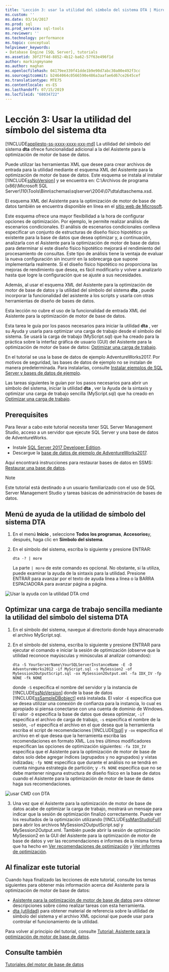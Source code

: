 ```yaml
---
title: 'Lección 3: usar la utilidad del símbolo del sistema DTA | Microsoft Docs'
ms.custom: ''
ms.date: 03/14/2017
ms.prod: sql
ms.prod_service: sql-tools
ms.reviewer: ''
ms.technology: performance
ms.topic: conceptual
helpviewer_keywords:
- Database Engine [SQL Server], tutorials
ms.assetid: 30f27f4d-8852-4b12-ba62-57f63e496f1d
author: markingmyname
ms.author: maghan
ms.openlocfilehash: 04179ee339f41dde1b9e90d7abc30a00e492f3cc
ms.sourcegitcommit: b2464064c0566590e486a3aafae6d67ce2645cef
ms.translationtype: MTE75
ms.contentlocale: es-ES
ms.lasthandoff: 07/15/2019
ms.locfileid: "68034722"
---
```

# <a name="lesson-3-using-the-dta-command-prompt-utility"></a>Lección 3: Usar la utilidad del símbolo del sistema dta
[!INCLUDE[appliesto-ss-xxxx-xxxx-xxx-md](../../includes/appliesto-ss-xxxx-xxxx-xxx-md.md)]
La utilidad del símbolo del sistema **dta** ofrece funcionalidad adicional a la del Asistente para la optimización de motor de base de datos.  
  
Puede utilizar las herramientas XML que desee para crear archivos de entrada para la utilidad mediante el esquema XML del Asistente para la optimización de motor de base de datos. Este esquema se instala al instalar [!INCLUDE[ssNoVersion](../../includes/ssnoversion-md.md)] y se encuentra en: C:\Archivos de programa (x86)\Microsoft SQL Server\110\Tools\Binn\schemas\sqlserver\2004\07\dta\dtaschema.xsd.  
  
El esquema XML del Asistente para la optimización de motor de base de datos también se encuentra disponible en línea en el [sitio web de Microsoft](https://go.microsoft.com/fwlink/?linkid=43100&clcid=0x409).  
  
Este esquema ofrece una mayor flexibilidad a la hora de configurar opciones de optimización. Por ejemplo, le permite realizar análisis de escenarios condicionales. El análisis de escenarios condicionales conlleva especificar un conjunto de estructuras de diseño físico hipotético ya existente para la base de datos que desea optimizar y, a continuación, analizarla con el Asistente para la optimización de motor de base de datos para determinar si este diseño físico hipotético mejorará el rendimiento del procesamiento de consultas. Este tipo de análisis tiene la ventaja de evaluar la nueva configuración sin incurrir en la sobrecarga que supone implementarla realmente. Si el diseño físico hipotético no proporciona las mejoras de rendimiento que desea, es fácil modificarlo y volver a analizarlo hasta que logre la configuración que se ajuste a sus necesidades.  
  
Además, al usar el esquema XML del Asistente para la optimización de motor de base de datos y la utilidad del símbolo del sistema **dta** , puede incorporar la funcionalidad del asistente a los scripts y usarla con otras herramientas de diseño de bases de datos.  
  
Esta lección no cubre el uso de la funcionalidad de entrada XML del Asistente para la optimización de motor de base de datos.  
  
Esta tarea le guía por los pasos necesarios para iniciar la utilidad **dta** , ver su Ayuda y usarla para optimizar una carga de trabajo desde el símbolo del sistema. Se usará la carga de trabajo (MyScript.sql) que ha creado para la práctica sobre la interfaz gráfica de usuario (GUI) del Asistente para la optimización de motor de base de datos: [Optimizar una carga de trabajo](lesson-2-using-database-engine-tuning-advisor.md#tuning-a-workload).  
  
En el tutorial se usa la base de datos de ejemplo AdventureWorks2017. Por motivos de seguridad, las bases de datos de ejemplo no se instalan de manera predeterminada. Para instalarlas, consulte [Instalar ejemplos de SQL Server y bases de datos de ejemplo](https://docs.microsoft.com/sql/samples/adventureworks-install-configure).  
  
Las tareas siguientes le guían por los pasos necesarios para abrir un símbolo del sistema, iniciar la utilidad **dta** , ver la Ayuda de la sintaxis y optimizar una carga de trabajo sencilla (MyScript.sql) que ha creado en [Optimizar una carga de trabajo](../../tools/dta/lesson-1-1-tuning-a-workload.md).  

## <a name="prerequisites"></a>Prerequisites 

Para llevar a cabo este tutorial necesita tener SQL Server Management Studio, acceso a un servidor que ejecute SQL Server y una base de datos de AdventureWorks.

- Instale [SQL Server 2017 Developer Edition](https://www.microsoft.com/sql-server/sql-server-downloads).
- Descargue la [base de datos de ejemplo de AdventureWorks2017](https://docs.microsoft.com/sql/samples/adventureworks-install-configure).


Aquí encontrará instrucciones para restaurar bases de datos en SSMS: [Restaurar una base de datos](https://docs.microsoft.com/sql/relational-databases/backup-restore/restore-a-database-backup-using-ssms?view=sql-server-2017).

  >[!NOTE]
  > Este tutorial está destinado a un usuario familiarizado con el uso de SQL Server Management Studio y tareas básicas de administración de bases de datos. 

## <a name="access-dta-command-prompt-utility-help-menu"></a>Menú de ayuda de la utilidad de símbolo del sistema DTA
  
  
1.  En el menú **Inicio** , seleccione **Todos los programas**, **Accesorios**y, después, haga clic en **Símbolo del sistema**.  
  
2.  En el símbolo del sistema, escriba lo siguiente y presione ENTRAR:  
  
    ```  
    dta -? | more  
    ```  
  
    La parte `| more` de este comando es opcional. No obstante, si la utiliza, puede examinar la ayuda de la sintaxis para la utilidad. Presione ENTRAR para avanzar por el texto de ayuda línea a línea o la BARRA ESPACIADORA para avanzar página a página.  

  ![Usar la ayuda con la utilidad DTA cmd](media/dta-tutorials/dta-cmd-help.png)

## <a name="tune-simple-workload-using-the-dta-command-prompt-utility"></a>Optimizar una carga de trabajo sencilla mediante la utilidad del símbolo del sistema DTA  


  
1.  En el símbolo del sistema, navegue al directorio donde haya almacenado el archivo MyScript.sql.  
  
2.  En el símbolo del sistema, escriba lo siguiente y presione ENTRAR para ejecutar el comando e iniciar la sesión de optimización (observe que la utilidad reconoce mayúsculas y minúsculas al analizar comandos):  
  
    ```  
    dta -S YourServerName\YourSQLServerInstanceName -E -D AdventureWorks2012 -if MyScript.sql -s MySession2 -of MySession2OutputScript.sql -ox MySession2Output.xml -fa IDX_IV -fp NONE -fk NONE  
    ```  
  
    donde `-S` especifica el nombre del servidor y la instancia de [!INCLUDE[ssNoVersion](../../includes/ssnoversion-md.md)] donde la base de datos [!INCLUDE[ssSampleDBobject](../../includes/sssampledbobject-md.md)] está instalada. El valor `-E` especifica que se desea utilizar una conexión de confianza para la instancia, lo cual es apropiado si piensa conectarse con una cuenta de dominio de Windows. El valor `-D` especifica la base de datos que desea optimizar, `-if` especifica el archivo de carga de trabajo, `-s` especifica el nombre de la sesión, `-of` especifica el archivo en el que desea que la herramienta escriba el script de recomendaciones [!INCLUDE[tsql](../../includes/tsql-md.md)] y `-ox` especifica el archivo en el que desea que la herramienta escriba las recomendaciones en formato XML. Los tres últimos modificadores especifican las opciones de optimización siguientes: `-fa IDX_IV` especifica que el Asistente para la optimización de motor de base de datos solo debe agregar índices (agrupados y no agrupados) y vistas indizadas; `-fp NONE` especifica que durante el análisis no se tendrá en cuenta ninguna estrategia de partición; y `-fk NONE` especifica que no se debe mantener ninguna estructura de diseño físico en la base de datos cuando el Asistente para la optimización de motor de base de datos haga sus recomendaciones.  

  ![usar CMD con DTA](media/dta-tutorials/dta-cmd.png)
  
3.  Una vez que el Asistente para la optimización de motor de base de datos acabe de optimizar la carga de trabajo, mostrará un mensaje para indicar que la sesión de optimización finalizó correctamente. Puede ver los resultados de la optimización utilizando [!INCLUDE[ssManStudioFull](../../includes/ssmanstudiofull-md.md)] para abrir los archivos MySession2OutputScript.sql y MySession2Output.xml. También puede abrir la sesión de optimización MySession2 en la GUI del Asistente para la optimización de motor de base de datos y ver las recomendaciones e informes de la misma forma que ha hecho en [Ver recomendaciones de optimización](../../tools/dta/lesson-1-2-viewing-tuning-recommendations.md) y [Ver informes de optimización](../../tools/dta/lesson-1-3-viewing-tuning-reports.md).  
  
 
## <a name="after-you-finish-this-tutorial"></a>Al finalizar este tutorial  
Cuando haya finalizado las lecciones de este tutorial, consulte los temas siguientes para obtener más información acerca del Asistente para la optimización de motor de base de datos:  
  
-   [Asistente para la optimización de motor de base de datos](../../relational-databases/performance/database-engine-tuning-advisor.md) para obtener descripciones sobre cómo realizar tareas con esta herramienta. 
-   [dta (utilidad)](../../tools/dta/dta-utility.md) para obtener material de referencia sobre la utilidad de símbolo del sistema y el archivo XML opcional que puede usar para controlar el funcionamiento de la utilidad.  
  
Para volver al principio del tutorial, consulte [Tutorial: Asistente para la optimización de motor de base de datos](../../tools/dta/tutorial-database-engine-tuning-advisor.md).  
  
## <a name="see-also"></a>Consulte también  
[Tutoriales del motor de base de datos](../../relational-databases/database-engine-tutorials.md)  
    
